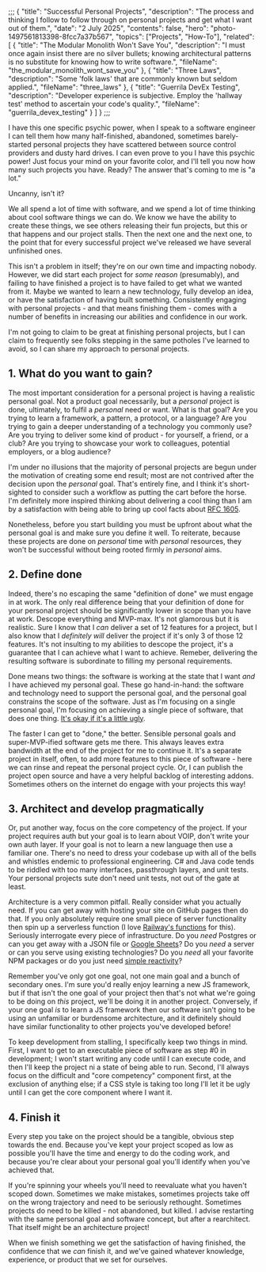 ;;;
{
	"title": "Successful Personal Projects",
	"description": "The process and thinking I follow to follow through on personal projects and get what I want out of them.",
	"date": "2 July 2025",
	"contents": false,
	"hero": "photo-1497561813398-8fcc7a37b567",
    "topics": ["Projects", "How-To"],
    "related": [
		{ "title": "The Modular Monolith Won't Save You", "description": "I must once again insist there are no silver bullets; knowing architectural patterns is no substitute for knowing how to write software.", "fileName": "the_modular_monolith_wont_save_you" },
		{ "title": "Three Laws", "description": "Some 'folk laws' that are commonly known but seldom applied.", "fileName": "three_laws" },
		{ "title": "Guerrila DevEx Testing", "description": "Developer experience is subjective. Employ the 'hallway test' method to ascertain your code's quality.", "fileName": "guerrila_devex_testing" }
    ]
}
;;;

I have this one specific psychic power, when I speak to a software engineer I can tell them how many half-finished, abandoned, sometimes barely-started personal projects they have scattered between source control providers and dusty hard drives. I can even prove to you I have this psychic power! Just focus your mind on your favorite color, and I'll tell you now how many such projects you have. Ready? The answer that's coming to me is "a lot."

Uncanny, isn't it?

We all spend a lot of time with software, and we spend a lot of time thinking about cool software things we can do. We know we have the ability to create these things, we see others releasing their fun projects, but this or that happens and our project stalls. Then the next one and the next one, to the point that for every successful project we've released we have several unfinished ones.

This isn't a problem in itself; they're on our own time and impacting nobody. However, we did start each project for _some reason_ (presumably), and failing to have finished a project is to have failed to get what we wanted from it. Maybe we wanted to learn a new technology, fully develop an idea, or have the satisfaction of having built something. Consistently engaging with personal projects - and that means finishing them - comes with a number of benefits in increasing our abilities and confidence in our work.

I'm not going to claim to be great at finishing personal projects, but I can claim to frequently see folks stepping in the same potholes I've learned to avoid, so I can share my approach to personal projects.

## 1. What do you want to gain?

The most important consideration for a personal project is having a realistic personal goal. Not a product goal necessarily, but a _personal_ project is done, ultimately, to fulfil a _personal_ need or want. What is that goal? Are you trying to learn a framework, a pattern, a protocol, or a language? Are you trying to gain a deeper understanding of a technology you commonly use? Are you trying to deliver some kind of product - for yourself, a friend, or a club? Are you trying to showcase your work to colleagues, potential employers, or a blog audience?

I'm under no illusions that the majority of personal projects are begun under the motivation of creating some end result; most are not contrived after the decision upon the _personal_ goal. That's entirely fine, and I think it's short-sighted to consider such a workflow as putting the cart before the horse. I'm definitely more inspired thinking about delivering a cool thing than I am by a satisfaction with being able to bring up cool facts about [RFC 1605](https://www.rfc-editor.org/rfc/rfc1605).

Nonetheless, before you start building you must be upfront about what the personal goal is and make sure you define it well. To reiterate, because these projects are done on _personal_ time with _personal_ resources, they won't be successful without being rooted firmly in _personal_ aims.

## 2. Define done

Indeed, there's no escaping the same "definition of done" we must engage in at work. The only real difference being that your definition of done for your personal project should be significantly lower in scope than you have at work. Descope everything and MVP-max. It's not glamorous but it is realistic. Sure I know that I _can_ deliver a set of 12 features for a project, but I also know that I _definitely will_ deliver the project if it's only 3 of those 12 features. It's not insulting to my abilities to descope the project, it's a guarantee that I can achieve what I want to achieve. Remeber, delivering the resulting software is subordinate to filling my personal requirements.

Done means two things: the software is working at the state that I want _and_ I have achieved my personal goal. These go hand-in-hand: the software and technology need to support the personal goal, and the personal goal constrains the scope of the software. Just as I'm focusing on a single personal goal, I'm focusing on achieving a single piece of software, that does one thing. [It's okay if it's a little ugly](https://goodinternetmagazine.com/my-website-is-ugly-because-i-made-it/).

The faster I can get to "done," the better. Sensible personal goals and super-MVP-ified software gets me there. This always leaves extra bandwidth at the end of the project for me to continue it. It's a separate project in itself, often, to add more features to this piece of software - here we can rinse and repeat the personal project cycle. Or, I can publish the project open source and have a very helpful backlog of interesting addons. Sometimes others on the internet do engage with your projects this way!

## 3. Architect and develop pragmatically

Or, put another way, focus on the core competency of the project. If your project requires auth but your goal is to learn about VOIP, don't write your own auth layer. If your goal is not to learn a new language then use a familiar one. There's no need to dress your codebase up with all of the bells and whistles endemic to professional engineering. C# and Java code tends to be riddled with too many interfaces, passthrough layers, and unit tests. Your personal projects sute don't need unit tests, not out of the gate at least. 

Architecture is a very common pitfall. Really consider what you actually need. If you can get away with hosting your site on GitHub pages then do that. If you only absolutely require one small piece of server functionality then spin up a serverless function (I love [Railway's functions](https://docs.railway.com/reference/functions) for this). Seriously interrogate every piece of infrastructure. Do you _need_ Postgres or can you get away with a JSON file or [Google Sheets](https://www.levels.fyi/blog/scaling-to-millions-with-google-sheets.html)? Do you _need_ a server or can you serve using existing technologies? Do you _need_ all your favorite NPM packages or do you just need [simple reactivity](https://ian.wold.guru/Posts/i_like_petite_vue.html)?

Remember you've only got one goal, not one main goal and a bunch of secondary ones. I'm sure you'd really enjoy learning a new JS framework, but if that isn't the one goal of your project then that's not what we're going to be doing on _this_ project, we'll be doing it in another project. Conversely, if your one goal _is_ to learn a JS framework then our software isn't going to be using an unfamiliar or burdensome architecture, and it definitely should have similar functionality to other projects you've developed before!

To keep development from stalling, I specifically keep two things in mind. First, I want to get to an executable piece of software as step #0 in development; I won't start writing any code until I can execute code, and then I'll keep the project ni a state of being able to run. Second, I'll always focus on the difficult and "core competency" component first, at the exclusion of anything else; if a CSS style is taking too long I'll let it be ugly until I can get the core component where I want it.

## 4. Finish it

Every step you take on the project should be a tangible, obvious step towards the end. Because you've kept your project scoped as low as possible you'll have the time and energy to do the coding work, and because you're clear about your personal goal you'll identify when you've achieved that.

If you're spinning your wheels you'll need to reevaluate what you haven't scoped down. Sometimes we make mistakes, sometimes projects take off on the wrong trajectory and need to be seriously rethought. Sometimes projects do need to be killed - not abandoned, but killed. I advise restarting with the same personal goal and software concept, but after a rearchitect. That itself might be an architecture project!

When we finish something we get the satisfaction of having finished, the confidence that we _can_ finish it, and we've gained whatever knowledge, experience, or product that we set for ourselves.

